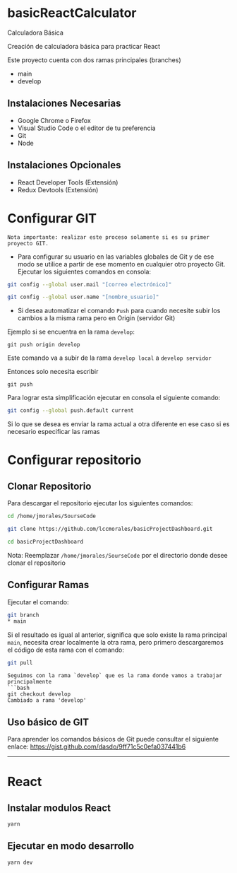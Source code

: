 # basicReactCalculator
Calculadora Básica

Creación de calculadora básica para practicar React

Este proyecto cuenta con dos ramas principales (branches)
- main
- develop

## Instalaciones Necesarias
- Google Chrome o Firefox
- Visual Studio Code o el editor de tu preferencia
- Git
- Node

## Instalaciones Opcionales
- React Developer Tools (Extensión)
- Redux Devtools (Extensión)


# Configurar GIT
`Nota importante: realizar este proceso solamente si es su primer proyecto GIT.`

- Para configurar su usuario en las variables globales de Git y de ese modo se utilice a partir de ese momento en cualquier otro proyecto Git.
Ejecutar los siguientes comandos en consola:
```bash
git config --global user.mail "[correo electrónico]"
```
```bash
git config --global user.name "[nombre_usuario]"
```

- Si desea automatizar el comando `Push` para cuando necesite subir los cambios a la misma rama pero en Origin (servidor Git)

Ejemplo si se encuentra en la rama `develop`:
```
git push origin develop
```
Este comando va a subir de la rama `develop local` a `develop servidor`

Entonces solo necesita escribir
```
git push
```
Para lograr esta simplificación ejecutar en consola el siguiente comando:
```bash
git config --global push.default current
```
Si lo que se desea es enviar la rama actual a otra diferente en ese caso si es necesario especificar las ramas

# Configurar repositorio
## Clonar Repositorio

Para descargar el repositorio ejecutar los siguientes comandos:
```bash
cd /home/jmorales/SourseCode
```
```bash
git clone https://github.com/lccmorales/basicProjectDashboard.git
```
```bash
cd basicProjectDashboard
```
Nota: Reemplazar `/home/jmorales/SourseCode` por el directorio donde desee clonar el repositorio
## Configurar Ramas
Ejecutar el comando:
```bash
git branch
* main
```

Si el resultado es igual al anterior, significa que solo existe la rama principal `main`, necesita crear localmente la otra rama, pero primero descargaremos el código de esta rama con el comando: 
```bash
git pull
```

```
Seguimos con la rama `develop` que es la rama donde vamos a trabajar principalmente
```bash
git checkout develop
Cambiado a rama 'develop'
```


## Uso básico de  GIT

Para aprender los comandos básicos de Git puede consultar el siguiente enlace:
https://gist.github.com/dasdo/9ff71c5c0efa037441b6

- - -
# React
## Instalar modulos React

```bash
yarn
```

## Ejecutar en modo desarrollo
```bash
yarn dev
```
